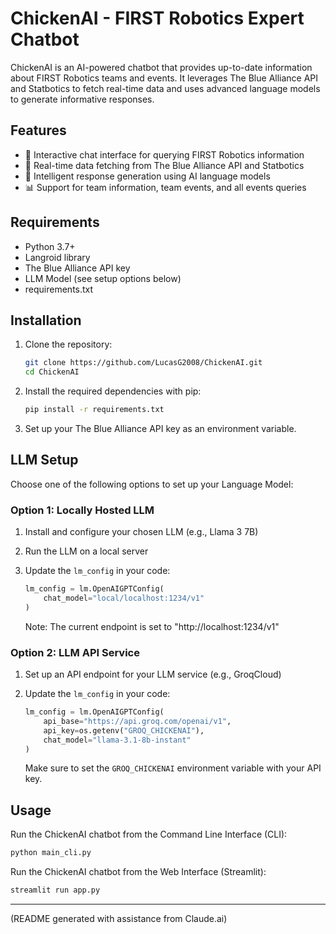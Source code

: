 # ChickenAI - FIRST Robotics Expert Chatbot

ChickenAI is an AI-powered chatbot that provides up-to-date information about FIRST Robotics teams and events. It leverages The Blue Alliance API and Statbotics to fetch real-time data and uses advanced language models to generate informative responses.

## Features

- 🤖 Interactive chat interface for querying FIRST Robotics information
- 🔄 Real-time data fetching from The Blue Alliance API and Statbotics
- 🧠 Intelligent response generation using AI language models
- 📊 Support for team information, team events, and all events queries

## Requirements

- Python 3.7+
- Langroid library
- The Blue Alliance API key
- LLM Model (see setup options below)
- requirements.txt

## Installation

1. Clone the repository:
   ```bash
   git clone https://github.com/LucasG2008/ChickenAI.git
   cd ChickenAI
   ```

2. Install the required dependencies with pip:
   ```bash
   pip install -r requirements.txt
   ```

3. Set up your The Blue Alliance API key as an environment variable.

## LLM Setup

Choose one of the following options to set up your Language Model:

### Option 1: Locally Hosted LLM

1. Install and configure your chosen LLM (e.g., Llama 3 7B)
2. Run the LLM on a local server
3. Update the `lm_config` in your code:

   ```python
   lm_config = lm.OpenAIGPTConfig(
       chat_model="local/localhost:1234/v1"
   )
   ```

   Note: The current endpoint is set to "http://localhost:1234/v1"

### Option 2: LLM API Service

1. Set up an API endpoint for your LLM service (e.g., GroqCloud)
2. Update the `lm_config` in your code:

   ```python
   lm_config = lm.OpenAIGPTConfig(
       api_base="https://api.groq.com/openai/v1",
       api_key=os.getenv("GROQ_CHICKENAI"),
       chat_model="llama-3.1-8b-instant"
   )
   ```

   Make sure to set the `GROQ_CHICKENAI` environment variable with your API key.

## Usage

Run the ChickenAI chatbot from the Command Line Interface (CLI):

```bash
python main_cli.py
```

Run the ChickenAI chatbot from the Web Interface (Streamlit):

```bash
streamlit run app.py
```

---

(README generated with assistance from Claude.ai)